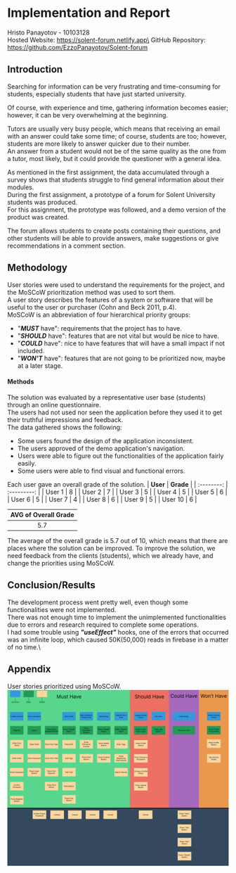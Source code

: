 # Implementation and Report

Hristo Panayotov - 10103128\
Hosted Website: https://solent-forum.netlify.app\
GitHub Repository: https://github.com/EzzoPanayotov/Solent-forum

## Introduction

Searching for information can be very frustrating and time-consuming for students, especially students that have just started university.

Of course, with experience and time, gathering information becomes easier; however, it can be very overwhelming at the beginning.

Tutors are usually very busy people, which means that receiving an email with an answer could take some time; of course, students are too; however, students are more likely to answer quicker due to their number.\
An answer from a student would not be of the same quality as the one from a tutor, most likely, but it could provide the questioner with a general idea.

As mentioned in the first assignment, the data accumulated through a survey shows that students struggle to find general information about their modules.\
During the first assignment, a prototype of a forum for Solent University students was produced.\
For this assignment, the prototype was followed, and a demo version of the product was created.

The forum allows students to create posts containing their questions, and other students will be able to provide answers, make suggestions or give recommendations in a comment section.

## Methodology

User stories were used to understand the requirements for the project, and the MoSCoW prioritization method was used to sort them.\
A user story describes the features of a system or software that will be useful to the user or purchaser (Cohn and Beck 2011, p.4).\
MoSCoW is an abbreviation of four hierarchical priority groups:
- "***MUST*** have": requirements that the project has to have.
- "***SHOULD*** have": features that are not vital but would be nice to have.
- "***COULD*** have": nice to have features that will have a small impact if not included.
- "***WON'T*** have": features that are not going to be prioritized now, maybe at a later stage.

#### Methods

The solution was evaluated by a representative user base (students) through an online questionnaire.\
The users had not used nor seen the application before they used it to get their truthful impressions and feedback.\
The data gathered shows the following:
- Some users found the design of the application inconsistent.
- The users approved of the demo application's navigation.
- Users were able to figure out the functionalities of the application fairly easily.
- Some users were able to find visual and functional errors.

Each user gave an overall grade of the solution.
| **User**   | **Grade**   |
| :--------: | :---------: |
| User 1     | 8           |
| User 2     | 7           |
| User 3     | 5           |
| User 4     | 5           |
| User 5     | 6           |
| User 6     | 5           |
| User 7     | 4           |
| User 8     | 6           |
| User 9     | 5           |
| User 10    | 6           |

|**AVG of Overall Grade**|
|:---:|
| 5.7|

The average of the overall grade is 5.7 out of 10, which means that there are places where the solution can be improved.
To improve the solution, we need feedback from the clients (students), which we already have, and change the priorities using MoSCoW.

## Conclusion/Results

The development process went pretty well, even though some functionalities were not implemented.\
There was not enough time to implement the unimplemented functionalities due to errors and research required to complete some operations.\
I had some trouble using ***"useEffect"*** hooks, one of the errors that occurred was an infinite loop, which caused 50K(50,000) reads in firebase in a matter of no time.\



## Appendix
User stories prioritized using MoSCoW.
![MoSCoW User Stories](./MoSCoW%20User%20Stories.png "MoSCoW User Stories")